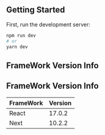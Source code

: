 ## Getting Started

First, run the development server:

```bash
npm run dev
# or
yarn dev
```

## FrameWork Version Info

## FrameWork Version Info

| FrameWork | Version |
|---|---|
| React | 17.0.2 |
| Next | 10.2.2 |

